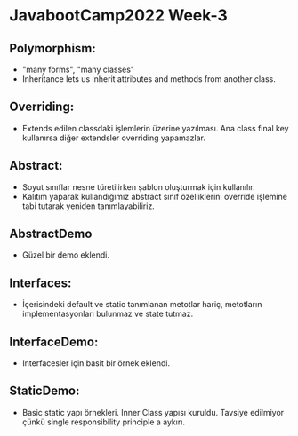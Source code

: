 # JavabootCamp2022 Week-3

## Polymorphism:
- "many forms", "many classes"
- Inheritance lets us inherit attributes and methods from another class.

## Overriding: 
- Extends edilen classdaki işlemlerin üzerine yazılması. Ana class final key kullanırsa diğer extendsler overriding yapamazlar.

## Abstract:
- Soyut sınıflar nesne türetilirken şablon oluşturmak için kullanılır.
- Kalıtım yaparak kullandığımız abstract sınıf özelliklerini override işlemine tabi tutarak yeniden tanımlayabiliriz.

## AbstractDemo
- Güzel bir demo eklendi.

## Interfaces:
- İçerisindeki default ve static tanımlanan metotlar hariç, metotların implementasyonları bulunmaz ve state tutmaz.

## InterfaceDemo: 
- Interfacesler için basit bir örnek eklendi.

## StaticDemo: 
- Basic static yapı örnekleri. Inner Class yapısı kuruldu. Tavsiye edilmiyor çünkü single responsibility principle a aykırı.
